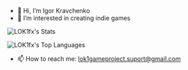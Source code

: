 - 👋 Hi, I’m Igor Kravchenko
- 👀 I’m interested in creating indie games

![LOK1fx's Stats](https://github-readme-stats.vercel.app/api?username=LOK1fx&theme=tokyonight&show_icons=true&hide_border=true&count_private=true)

![LOK1fx's Top Languages](https://github-readme-stats.vercel.app/api/top-langs/?username=LOK1fx&theme=tokyonight&show_icons=true&hide_border=true&layout=compact)

- 📫 How to reach me: lok1gameproject.suport@gmail.com

<!---

- 👋 Hi, I’m @LOK1fx
- 👀 I’m interested in creating indie games
- 📫 How to reach me lok1gameproject.suport@gmail.com

--->

<!---
LOK1fx/LOK1fx is a ✨ special ✨ repository because its `README.md` (this file) appears on your GitHub profile.
You can click the Preview link to take a look at your changes.
--->
